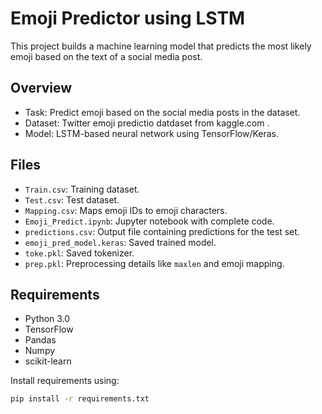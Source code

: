 # Emoji Predictor using LSTM

This project builds a machine learning model that predicts the most likely emoji based on the text of a social media post.

## Overview

- Task: Predict emoji based on the social media posts in the dataset.
- Dataset: Twitter emoji predictio datdaset from kaggle.com .
- Model: LSTM-based neural network using TensorFlow/Keras.

## Files

- `Train.csv`: Training dataset.
- `Test.csv`: Test dataset.
- `Mapping.csv`: Maps emoji IDs to emoji characters.
- `Emoji_Predict.ipynb`: Jupyter notebook with complete code.
- `predictions.csv`: Output file containing predictions for the test set.
- `emoji_pred_model.keras`: Saved trained model.
- `toke.pkl`: Saved tokenizer.
- `prep.pkl`: Preprocessing details like `maxlen` and emoji mapping.

## Requirements

- Python 3.0
- TensorFlow
- Pandas
- Numpy
- scikit-learn

Install requirements using:
```bash
pip install -r requirements.txt

